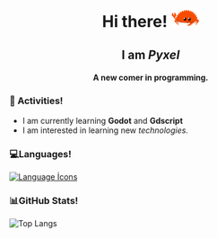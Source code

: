 <h1 align="center">Hi there!  <img src="ferris_gesture.svg" alt="Ferris says Hello!" width="50">  </h1>
<h2 align="center">I am <em>Pyxel</em></h2>
<h4 align="center">A new comer in programming.</h4>  

<h3>🌱 Activities!</h3>

- I am currently learning **Godot** and **Gdscript** 
- I am interested in learning new _technologies._

<h3>💻Languages!</h3>

[![Language İcons](https://skillicons.dev/icons?i=rust,java)](https://skillicons.dev)

<h3>📊GitHub Stats!</h3>

![Top Langs](https://github-readme-stats.vercel.app/api/top-langs/?username=pyxel00&layout=donut&theme=radical)
 
